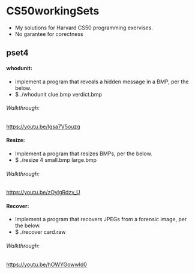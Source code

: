 # CS50workingSets
- My solutions for Harvard CS50 programming exervises.
- No garantee for corectness
## pset4
#### whodunit:
- implement a program that reveals a hidden message in a BMP, per the below. 
- $ ./whodunit clue.bmp verdict.bmp
###### Walkthrough:
https://youtu.be/Igsa7V5ouzg

#### Resize:
- Implement a program that resizes BMPs, per the below.
- $ ./resize 4 small.bmp large.bmp
###### Walkthrough:
https://youtu.be/zOylgRdzv_U

#### Recover: 
- Implement a program that recovers JPEGs from a forensic image, per the below.
- $ ./recover card.raw
###### Walkthrough:
https://youtu.be/hOWYGowwId0
